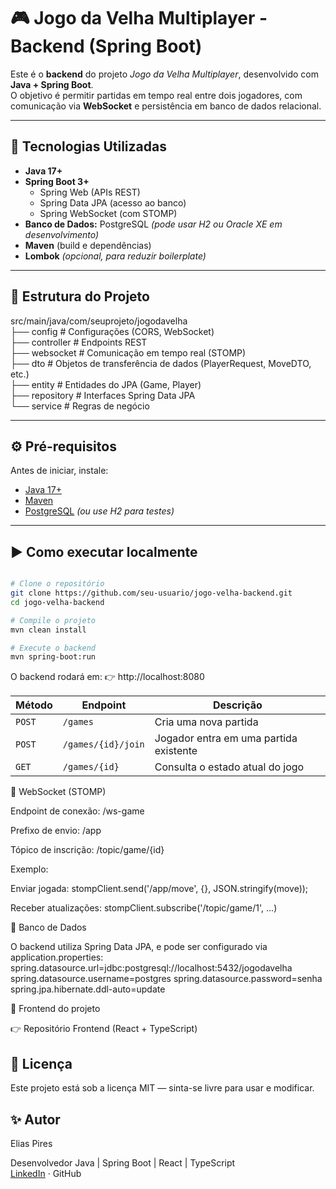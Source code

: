 # 🎮 Jogo da Velha Multiplayer - Backend (Spring Boot)

Este é o **backend** do projeto *Jogo da Velha Multiplayer*, desenvolvido com **Java + Spring Boot**.  
O objetivo é permitir partidas em tempo real entre dois jogadores, com comunicação via **WebSocket** e persistência em banco de dados relacional.

---

## 🚀 Tecnologias Utilizadas

- **Java 17+**
- **Spring Boot 3+**
  - Spring Web (APIs REST)
  - Spring Data JPA (acesso ao banco)
  - Spring WebSocket (com STOMP)
- **Banco de Dados:** PostgreSQL *(pode usar H2 ou Oracle XE em desenvolvimento)*
- **Maven** (build e dependências)
- **Lombok** *(opcional, para reduzir boilerplate)*

---

## 🧱 Estrutura do Projeto

src/main/java/com/seuprojeto/jogodavelha <br>
├── config # Configurações (CORS, WebSocket) <br>
├── controller # Endpoints REST <br>
├── websocket # Comunicação em tempo real (STOMP) <br>
├── dto # Objetos de transferência de dados (PlayerRequest, MoveDTO, etc.) <br>
├── entity # Entidades do JPA (Game, Player) <br>
├── repository # Interfaces Spring Data JPA <br>
└── service # Regras de negócio <br>


---

## ⚙️ Pré-requisitos

Antes de iniciar, instale:
- [Java 17+](https://adoptium.net/)
- [Maven](https://maven.apache.org/)
- [PostgreSQL](https://www.postgresql.org/) *(ou use H2 para testes)*

---

## ▶️ Como executar localmente

```bash

# Clone o repositório
git clone https://github.com/seu-usuario/jogo-velha-backend.git
cd jogo-velha-backend

# Compile o projeto
mvn clean install

# Execute o backend
mvn spring-boot:run
```

O backend rodará em:
👉 http://localhost:8080

| Método | Endpoint           | Descrição                              |
| ------ | ------------------ | -------------------------------------- |
| `POST` | `/games`           | Cria uma nova partida                  |
| `POST` | `/games/{id}/join` | Jogador entra em uma partida existente |
| `GET`  | `/games/{id}`      | Consulta o estado atual do jogo        |

🔌 WebSocket (STOMP)

Endpoint de conexão: /ws-game

Prefixo de envio: /app

Tópico de inscrição: /topic/game/{id}

Exemplo:

Enviar jogada: stompClient.send('/app/move', {}, JSON.stringify(move));

Receber atualizações: stompClient.subscribe('/topic/game/1', ...)

💾 Banco de Dados

O backend utiliza Spring Data JPA, e pode ser configurado via application.properties:
spring.datasource.url=jdbc:postgresql://localhost:5432/jogodavelha
spring.datasource.username=postgres
spring.datasource.password=senha
spring.jpa.hibernate.ddl-auto=update

📎 Frontend do projeto

👉 Repositório Frontend (React + TypeScript)

## 📜 Licença

Este projeto está sob a licença MIT — sinta-se livre para usar e modificar.

## ✨ Autor

Elias Pires

Desenvolvedor Java | Spring Boot | React | TypeScript <br>
  [LinkedIn](https://www.linkedin.com/in/elias-pires-84b56397/)
 · GitHub
